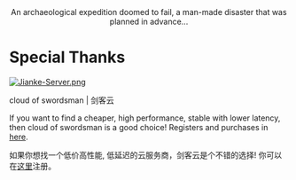 <div align=center>
An archaeological expedition doomed to fail, a man-made disaster that was planned in advance...
</div>

# Special Thanks
[![Jianke-Server.png](https://i.postimg.cc/xCM9vLQk/Jianke-Server.png)](https://cloud.swordsman.com.cn/?i0d425e)

cloud of swordsman | 剑客云

If you want to find a cheaper, high performance, stable with lower latency, then cloud of swordsman is a good choice! Registers and purchases in [here](https://cloud.swordsman.com.cn/?i0d425e).

如果你想找一个低价高性能, 低延迟的云服务商，剑客云是个不错的选择! 你可以在[这里](https://cloud.swordsman.com.cn/?i0d425e)注册。
